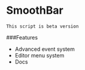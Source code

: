 # SmoothBar
`This script is beta version`

###Features
- Advanced event system
- Editor menu system
- Docs
